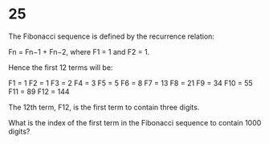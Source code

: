 # 25

The Fibonacci sequence is defined by the recurrence relation:

  Fn = Fn−1 + Fn−2, where F1 = 1 and F2 = 1.

Hence the first 12 terms will be:

  F1 = 1
  F2 = 1
  F3 = 2
  F4 = 3
  F5 = 5
  F6 = 8
  F7 = 13
  F8 = 21
  F9 = 34
  F10 = 55
  F11 = 89
  F12 = 144

The 12th term, F12, is the first term to contain three digits.

What is the index of the first term in the Fibonacci sequence to contain 1000
digits?
